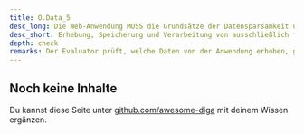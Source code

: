 ```yaml
---
title: O.Data_5
desc_long: Die Web-Anwendung MUSS die Grundsätze der Datensparsamkeit und Zweckbindung berücksichtigen.
desc_short: Erhebung, Speicherung und Verarbeitung von ausschließlich für den Zweck der Anwendung notwendigen Daten.  
depth: check
remarks: Der Evaluator prüft, welche Daten von der Anwendung erhoben, gespeichert und verarbeitet werden und stellt diese dem Zweck der Anwendung gegenüber.
---
```


## Noch keine Inhalte

Du kannst diese Seite unter [github.com/awesome-diga](https://github.com/awesome-diga/tr-faq) mit deinem Wissen ergänzen.
